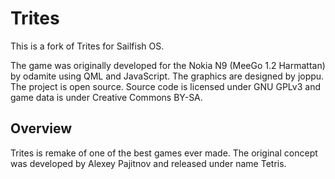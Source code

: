 Trites
======
This is a fork of Trites for Sailfish OS.

The game was originally developed for the Nokia N9 (MeeGo 1.2 Harmattan) by
odamite using QML and JavaScript. The graphics are designed by joppu. The
project is open source. Source code is licensed under GNU GPLv3 and game data
is under Creative Commons BY-SA.

Overview
--------
Trites is remake of one of the best games ever made. The original concept was
developed by Alexey Pajitnov and released under name Tetris.
